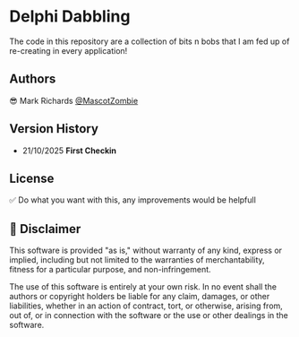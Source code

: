 # Delphi Dabbling
The code in this repository are a collection of bits n bobs that I am fed up of re-creating in every application!

## Authors
😎 Mark Richards [@MascotZombie](https://thezombiecoders.co.uk)

## Version History
* 21/10/2025 **First Checkin**

## License
✅ Do what you want with this, any improvements would be helpfull

## 💬 Disclaimer
This software is provided "as is," without warranty of any kind, express or implied, including but not limited to the warranties of merchantability, fitness for a particular purpose, and non-infringement.

The use of this software is entirely at your own risk. In no event shall the authors or copyright holders be liable for any claim, damages, or other liabilities, whether in an action of contract, tort, or otherwise, arising from, out of, or in connection with the software or the use or other dealings in the software.
